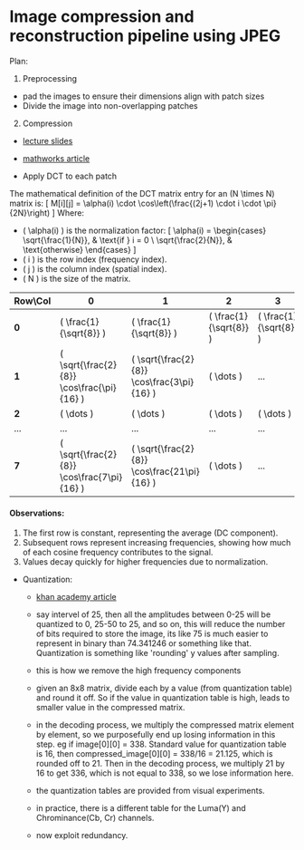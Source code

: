 # Image compression and reconstruction pipeline using JPEG


Plan:

1. Preprocessing

- pad the images to ensure their dimensions align with patch sizes
- Divide the image into non-overlapping patches
2. Compression

- [lecture slides](https://www.commsp.ee.ic.ac.uk/~tania/teaching/DIP%202014/DCT%20other.pdf)
- [mathworks article](https://in.mathworks.com/help/images/discrete-cosine-transform.html?utm_source=chatgpt.com)

- Apply DCT to each patch


The mathematical definition of the DCT matrix entry for an \(N \times N\) matrix is:
\[
M[i][j] = \alpha(i) \cdot \cos\left(\frac{(2j+1) \cdot i \cdot \pi}{2N}\right)
\]
Where:
- \( \alpha(i) \) is the normalization factor:
  \[
  \alpha(i) =
  \begin{cases}
  \sqrt{\frac{1}{N}}, & \text{if } i = 0 \\
  \sqrt{\frac{2}{N}}, & \text{otherwise}
  \end{cases}
  \]
- \( i \) is the row index (frequency index).
- \( j \) is the column index (spatial index).
- \( N \) is the size of the matrix.



| Row\Col | 0          | 1          | 2          | 3          | 4          | 5          | 6          | 7          |
|---------|------------|------------|------------|------------|------------|------------|------------|------------|
| **0**   | \( \frac{1}{\sqrt{8}} \) | \( \frac{1}{\sqrt{8}} \) | \( \frac{1}{\sqrt{8}} \) | \( \frac{1}{\sqrt{8}} \) | \( \frac{1}{\sqrt{8}} \) | \( \frac{1}{\sqrt{8}} \) | \( \frac{1}{\sqrt{8}} \) | \( \frac{1}{\sqrt{8}} \) |
| **1**   | \( \sqrt{\frac{2}{8}} \cos\frac{\pi}{16} \) | \( \sqrt{\frac{2}{8}} \cos\frac{3\pi}{16} \) | \( \dots \) | ... | ... | ... | ... | ... |
| **2**   | \( \dots \) | \( \dots \) | \( \dots \) | \( \dots \) | \( \dots \) | \( \dots \) | \( \dots \) | \( \dots \) |
| ...     | ... | ... | ... | ... | ... | ... | ... | ... |
| **7**   | \( \sqrt{\frac{2}{8}} \cos\frac{7\pi}{16} \) | \( \sqrt{\frac{2}{8}} \cos\frac{21\pi}{16} \) | \( \dots \) | ... | ... | ... | ... | ... |

#### Observations:
1. The first row is constant, representing the average (DC component).
2. Subsequent rows represent increasing frequencies, showing how much of each cosine frequency contributes to the signal.
3. Values decay quickly for higher frequencies due to normalization.


- Quantization:

    - [khan academy article](https://www.khanacademy.org/computing/ap-computer-science-principles/x2d2f703b37b450a3:digital-information/x2d2f703b37b450a3:from-analog-to-digital-data/a/converting-analog-data-to-binary)

    - say intervel of 25, then all the amplitudes between 0-25 will be quantized to 0, 25-50 to 25, and so on, this will reduce the number of bits required to store the image, its like 75 is much easier to represent in binary than 74.341246 or something like that. Quantization is something like 'rounding' y values after sampling. 

    - this is how we remove the high frequency components
    - given an 8x8 matrix, divide each by a value (from quantization table) and round it off. So if the value in quantization table is high, leads to smaller value in the compressed matrix. 
    - in the decoding process, we multiply the compressed matrix element by element, so we purposefully end up losing information in this step. 
    eg if image[0][0] = 338. Standard value for quantization table is 16, then compressed_image[0][0] = 338/16 = 21.125, which is rounded off to 21. Then in the decoding process, we multiply 21 by 16 to get 336, which is not equal to 338, so we lose information here.
    - the quantization tables are provided from visual experiments.
    - in practice, there is a different table for the Luma(Y) and Chrominance(Cb, Cr) channels.
    - now exploit redundancy.